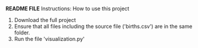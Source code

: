 **README FILE**
Instructions: How to use this project

1. Download the full project
2. Ensure that all files including the source file ('births.csv') are in the same folder. 
3. Run the file 'visualization.py'